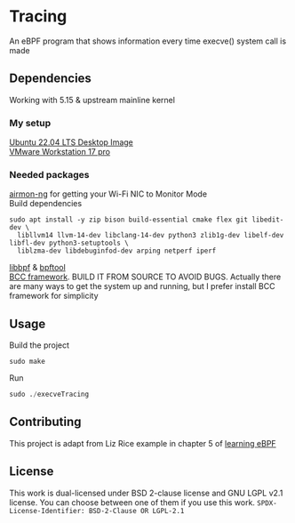 # Tracing
An eBPF program that shows information every time execve() system call is made
## Dependencies
Working with 5.15 & upstream mainline kernel
### My setup
[Ubuntu 22.04 LTS Desktop Image](https://releases.ubuntu.com/jammy/)  
[VMware Workstation 17 pro](https://blogs.vmware.com/workstation/2024/05/vmware-workstation-pro-now-available-free-for-personal-use.html)  
### Needed packages
[airmon-ng](https://github.com/aircrack-ng/aircrack-ng) for getting your Wi-Fi NIC to Monitor Mode  
Build dependencies  
```
sudo apt install -y zip bison build-essential cmake flex git libedit-dev \
  libllvm14 llvm-14-dev libclang-14-dev python3 zlib1g-dev libelf-dev libfl-dev python3-setuptools \
  liblzma-dev libdebuginfod-dev arping netperf iperf
```
[libbpf](https://github.com/libbpf/libbpf) & [bpftool](https://github.com/libbpf/bpftool)  
[BCC framework](https://github.com/iovisor/bcc/blob/master/INSTALL.md). BUILD IT FROM SOURCE TO AVOID BUGS. Actually there are many ways to get the system up and running, but I prefer install BCC framework for simplicity

## Usage
Build the project
```
sudo make
```
Run
```python
sudo ./execveTracing
```
## Contributing
This project is adapt from Liz Rice example in chapter 5 of [learning eBPF](https://github.com/lizrice/learning-ebpf)
## License
This work is dual-licensed under BSD 2-clause license and GNU LGPL v2.1 license.
You can choose between one of them if you use this work.
`SPDX-License-Identifier: BSD-2-Clause OR LGPL-2.1`
